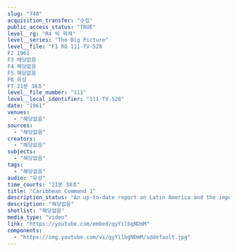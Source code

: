 ```yaml
---
slug: "748"
acquisition_transfer: "수집"
public_access_status: "TRUE"
level__rg: "R4 빅 픽쳐"
level__series: "The Big Picture"
level__file: "F1 RG 111-TV-528
F2 1961
F3 해당없음
F4 해당없음
F5 해당없음
F6 유성
F7 21분 38초"
level__file_number: "111"
level__local_identifier: "111-TV-528"
date: "1961"
venues: 
  - "해당없음"
sources: 
  - "해당없음"
creators: 
  - "해당없음"
subjects: 
  - "해당없음"
tags: 
  - "해당없음"
audio: "유성"
time_courts: "21분 38초"
title: "Caribbean Command 1"
description_status: "An up-to-date report on Latin America and the importance of our neighbors to the south in the maintenance of our freedom."
description: "해당없음"
shotlist: "해당없음"
media_type: "video"
link: "https://youtube.com/embed/qyYilbgNDmM"
components: 
  - "https://img.youtube.com/vi/qyYilbgNDmM/sddefault.jpg"
---
```

